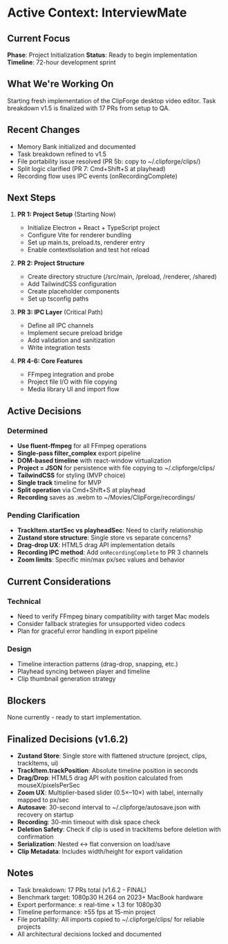 # Active Context: InterviewMate

## Current Focus
**Phase**: Project Initialization
**Status**: Ready to begin implementation
**Timeline**: 72-hour development sprint

## What We're Working On
Starting fresh implementation of the ClipForge desktop video editor. Task breakdown v1.5 is finalized with 17 PRs from setup to QA.

## Recent Changes
- Memory Bank initialized and documented
- Task breakdown refined to v1.5
- File portability issue resolved (PR 5b: copy to ~/.clipforge/clips/)
- Split logic clarified (PR 7: Cmd+Shift+S at playhead)
- Recording flow uses IPC events (onRecordingComplete)

## Next Steps
1. **PR 1: Project Setup** (Starting Now)
   - Initialize Electron + React + TypeScript project
   - Configure Vite for renderer bundling
   - Set up main.ts, preload.ts, renderer entry
   - Enable contextIsolation and test hot reload

2. **PR 2: Project Structure**
   - Create directory structure (/src/main, /preload, /renderer, /shared)
   - Add TailwindCSS configuration
   - Create placeholder components
   - Set up tsconfig paths

3. **PR 3: IPC Layer** (Critical Path)
   - Define all IPC channels
   - Implement secure preload bridge
   - Add validation and sanitization
   - Write integration tests

4. **PR 4-6: Core Features**
   - FFmpeg integration and probe
   - Project file I/O with file copying
   - Media library UI and import flow

## Active Decisions

### Determined
- **Use fluent-ffmpeg** for all FFmpeg operations
- **Single-pass filter_complex** export pipeline
- **DOM-based timeline** with react-window virtualization
- **Project = JSON** for persistence with file copying to ~/.clipforge/clips/
- **TailwindCSS** for styling (MVP choice)
- **Single track** timeline for MVP
- **Split operation** via Cmd+Shift+S at playhead
- **Recording** saves as .webm to ~/Movies/ClipForge/recordings/

### Pending Clarification
- **TrackItem.startSec vs playheadSec**: Need to clarify relationship
- **Zustand store structure**: Single store vs separate concerns?
- **Drag-drop UX**: HTML5 drag API implementation details
- **Recording IPC method**: Add `onRecordingComplete` to PR 3 channels
- **Zoom limits**: Specific min/max px/sec values and behavior

## Current Considerations

### Technical
- Need to verify FFmpeg binary compatibility with target Mac models
- Consider fallback strategies for unsupported video codecs
- Plan for graceful error handling in export pipeline

### Design
- Timeline interaction patterns (drag-drop, snapping, etc.)
- Playhead syncing between player and timeline
- Clip thumbnail generation strategy

## Blockers
None currently - ready to start implementation.

## Finalized Decisions (v1.6.2)
- **Zustand Store**: Single store with flattened structure (project, clips, trackItems, ui)
- **TrackItem.trackPosition**: Absolute timeline position in seconds
- **Drag/Drop**: HTML5 drag API with position calculated from mouseX/pixelsPerSec
- **Zoom UX**: Multiplier-based slider (0.5×–10×) with label, internally mapped to px/sec
- **Autosave**: 30-second interval to ~/.clipforge/autosave.json with recovery on startup
- **Recording**: 30-min timeout with disk space check
- **Deletion Safety**: Check if clip is used in trackItems before deletion with confirmation
- **Serialization**: Nested ↔ flat conversion on load/save
- **Clip Metadata**: Includes width/height for export validation

## Notes
- Task breakdown: 17 PRs total (v1.6.2 - FINAL)
- Benchmark target: 1080p30 H.264 on 2023+ MacBook hardware
- Export performance: ≤ real-time × 1.3 for 1080p30
- Timeline performance: ≥55 fps at 15-min project
- File portability: All imports copied to ~/.clipforge/clips/ for reliable projects
- All architectural decisions locked and documented

